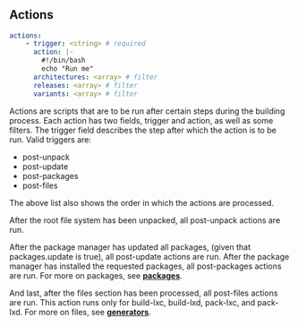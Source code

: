 # **[](https://canonical-lxd-imagebuilder.readthedocs-hosted.com/en/latest/reference/lxd-imagebuilder/actions/)**

## Actions

```yaml
actions:
    - trigger: <string> # required
      action: |-
        #!/bin/bash
        echo "Run me"
      architectures: <array> # filter
      releases: <array> # filter
      variants: <array> # filter
```

Actions are scripts that are to be run after certain steps during the building process. Each action has two fields, trigger and action, as well as some filters. The trigger field describes the step after which the action is to be run. Valid triggers are:

- post-unpack
- post-update
- post-packages
- post-files

The above list also shows the order in which the actions are processed.

After the root file system has been unpacked, all post-unpack actions are run.

After the package manager has updated all packages, (given that packages.update is true), all post-update actions are run. After the package manager has installed the requested packages, all post-packages actions are run. For more on packages, see **[packages](https://canonical-lxd-imagebuilder.readthedocs-hosted.com/en/latest/reference/lxd-imagebuilder/packages/)**.

And last, after the files section has been processed, all post-files actions are run. This action runs only for build-lxc, build-lxd, pack-lxc, and pack-lxd. For more on files, see **[generators](https://canonical-lxd-imagebuilder.readthedocs-hosted.com/en/latest/reference/lxd-imagebuilder/generators/)**.
